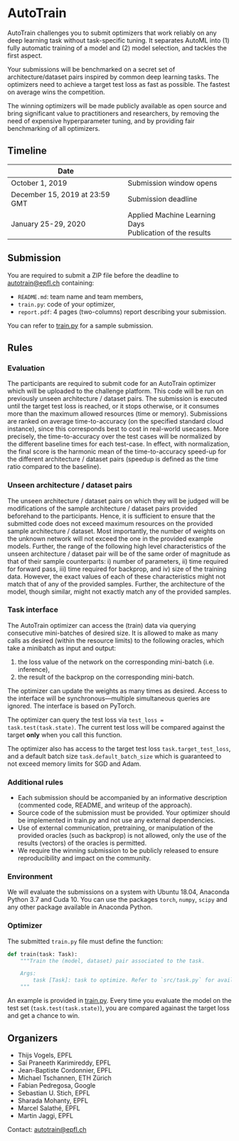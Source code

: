 # AutoTrain

AutoTrain challenges you to submit optimizers that work reliably on any deep learning task without task-specific tuning.
It separates AutoML into (1) fully automatic training of a model and (2) model selection, and tackles the first aspect.

Your submissions will be benchmarked on a secret set of architecture/dataset pairs inspired by common deep learning tasks.
The optimizers need to achieve a target test loss as fast as possible. The fastest on average wins the competition.

The winning optimizers will be made publicly available as
open source and bring significant value to practitioners and researchers, by removing
the need of expensive hyperparameter tuning, and by providing fair benchmarking of
all optimizers.

## Timeline

| Date                |                                       |
|---------------------|---------------------------------------|
| October 1, 2019                  | Submission window opens  |
| December 15, 2019  at 23:59 GMT  | Submission deadline      |
| January 25-29, 2020 | Applied Machine Learning Days<br>Publication of the results |


## Submission

You are required to submit a ZIP file before the deadline to [autotrain@epfl.ch](mailto:autotrain@epfl.ch) containing:

-   `README.md`: team name and team members,
-   `train.py`: code of your optimizer,
-   `report.pdf`: 4 pages (two-columns) report describing your submission.

You can refer to [train.py](./train.py) for a sample submission.


## Rules

### Evaluation

The participants are required to submit code for an AutoTrain optimizer which will be uploaded to the challenge platform. This code will be run on previously unseen architecture / dataset pairs. The submission is executed until the target test loss is reached, or it stops otherwise, or it consumes more than the maximum allowed resources (time or memory). Submissions are ranked on average time-to-accuracy (on the specified standard cloud instance), since this corresponds best to cost in real-world usecases. More precisely, the time-to-accuracy over the test cases will be normalized by the different baseline times for each test-case. In effect, with normalization, the final score is the harmonic mean of the time-to-accuracy speed-up for the different architecture / dataset pairs (speedup is defined as the time ratio compared to the baseline).

### Unseen architecture / dataset pairs

 The unseen architecture / dataset pairs on which they will be judged will be modifications of the sample architecture / dataset pairs provided beforehand to the participants. Hence, it is sufficient to ensure that the submitted code does not exceed maximum resources on the provided sample architecture / dataset. Most importantly, the number of weights on the unknown network will not exceed the one in the provided example models. Further, the range of the following high level characteristics of the unseen architecture / dataset pair will be of the same order of magnitude as that of their sample counterparts: i) number of parameters, ii) time required for forward pass, iii) time required for backprop, and iv) size of the training data. However, the exact values of each of these characteristics might not match that of any of the provided samples. Further, the architecture of the model, though similar, might not exactly match any of the provided samples.

### Task interface

The AutoTrain optimizer can access the (train) data via querying consecutive mini-batches of desired size. It is allowed to make as many calls as desired (within the resource limits) to the following oracles, which take a minibatch as input and output:

1. the loss value of the network on the corresponding mini-batch (i.e. inference),
2. the result of the backprop on the corresponding mini-batch.

The optimizer can update the weights as many times as desired. Access to the interface will be synchronous—multiple simultaneous queries are ignored. The interface is based on PyTorch.

The optimizer can query the test loss via `test_loss = task.test(task.state)`. The current test loss will be compared against the target __only__ when you call this function.

The optimizer also has access to the target test loss `task.target_test_loss`, and a default batch size `task.default_batch_size` which is guaranteed to not exceed memory limits for SGD and Adam.

### Additional rules

-   Each submission should be accompanied by an informative description (commented code, README, and writeup of the approach).
-   Source code of the submission must be provided. Your optimizer should be implemented in train.py and not use any external dependencies.
-   Use of external communication, pretraining, or manipulation of the provided oracles (such as backprop) is not allowed, only the use of the results (vectors) of the oracles is permitted.
-   We require the winning submission to be publicly released to ensure reproducibility and impact on the community.

### Environment

We will evaluate the submissions on a system with Ubuntu 18.04, Anaconda Python 3.7 and Cuda 10.
You can use the packages `torch`, `numpy`, `scipy` and any other package available in Anaconda Python.

### Optimizer

The submitted `train.py` file must define the function:

```python
def train(task: Task):
    """Train the (model, dataset) pair associated to the task.

    Args:
        task [Task]: task to optimize. Refer to `src/task.py` for available functions.
    """
```
An example is provided in [train.py](./train.py). 
Every time you evaluate the model on the test set (`task.test(task.state)`), you are compared againast the target loss and get a chance to win.

## Organizers

- Thijs Vogels, EPFL
- Sai Praneeth Karimireddy, EPFL
- Jean-Baptiste Cordonnier, EPFL
- Michael Tschannen, ETH Zürich
- Fabian Pedregosa, Google
- Sebastian U. Stich, EPFL
- Sharada Mohanty, EPFL
- Marcel Salathé, EPFL
- Martin Jaggi, EPFL

Contact: autotrain@epfl.ch
